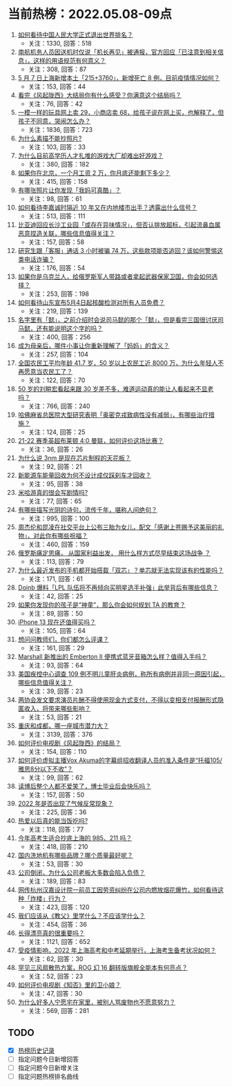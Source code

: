 # 当前热榜：2022.05.08-09点
1. [如何看待中国人民大学正式退出世界排名？](https://www.zhihu.com/question/531671974)
    * 关注：1330, 回答：518
2. [南航机务人员因送机时仅说「机长再见」被通报，官方回应「已注意到相关信息」，这样的用语规范有何意义？](https://www.zhihu.com/question/531773335)
    * 关注：308, 回答：87
3. [5 月 7 日上海新增本土「215+3760」，新增死亡 8 例，目前疫情情况如何？](https://www.zhihu.com/question/531822615)
    * 关注：153, 回答：44
4. [看完《风起陇西》大结局你有什么感受？你满意这个结局吗？](https://www.zhihu.com/question/531810920)
    * 关注：76, 回答：42
5. [一模一样的玩具网上卖 29，小商店卖 68，给孩子说在网上买，也解释了，但孩子不同意，哭闹怎么办？](https://www.zhihu.com/question/525757457)
    * 关注：1836, 回答：723
6. [为什么素描不能抄照片?](https://www.zhihu.com/question/458751689)
    * 关注：103, 回答：33
7. [为什么目前高学历人才扎堆的游戏大厂却难出好游戏？](https://www.zhihu.com/question/530816105)
    * 关注：380, 回答：182
8. [如果你在北京，一个月工资 2 万，你月底还能剩下多少？](https://www.zhihu.com/question/516556362)
    * 关注：415, 回答：158
9. [有哪张照片让你发现「我妈可真酷」？](https://www.zhihu.com/question/530094452)
    * 关注：98, 回答：61
10. [如何看待李嘉诚时隔近 10 年又在内地楼市出手？透露出什么信号？](https://www.zhihu.com/question/531759653)
    * 关注：513, 回答：111
11. [比亚迪回应长沙工业园「或存在异味情况」，但否认排放超标，引起流鼻血属恶意捏造关联，哪些信息值得关注？](https://www.zhihu.com/question/531798122)
    * 关注：157, 回答：58
12. [研究生跟「客服」通话 3 小时被骗 74 万，这些款项能否追回？该如何警惕这类电话诈骗？](https://www.zhihu.com/question/531783872)
    * 关注：176, 回答：54
13. [如果你是乌克兰人，给俄罗斯军人带路或者拿起武器保家卫国，你会如何选择？](https://www.zhihu.com/question/525770129)
    * 关注：253, 回答：198
14. [如何看待山东宣布5月4日起核酸检测对所有人员免费？](https://www.zhihu.com/question/531165951)
    * 关注：219, 回答：139
15. [名字里有「懿」，之前介绍时会说司马懿的那个「懿」，但是看完三国很讨厌司马懿，还有能说明这个字的吗？](https://www.zhihu.com/question/525787449)
    * 关注：400, 回答：256
16. [成为母亲后，哪件小事让你重新理解了「妈妈」的含义？](https://www.zhihu.com/question/530125080)
    * 关注：257, 回答：104
17. [全国农民工平均年龄 41.7 岁，50 岁以上农民工近 8000 万，为什么年轻人不再愿意当农民工了？](https://www.zhihu.com/question/531714255)
    * 关注：122, 回答：70
18. [50 岁的刘畊宏看起来跟 30 岁差不多，难道运动真的能让人看起来不显老吗？](https://www.zhihu.com/question/531022002)
    * 关注：766, 回答：240
19. [哈佛麻省总医院大型研究表明「奥密克戎致病性没有减弱」，有哪些治疗措施？](https://www.zhihu.com/question/531639583)
    * 关注：124, 回答：25
20. [21-22 赛季英超布莱顿 4:0 曼联，如何评价这场比赛？](https://www.zhihu.com/question/531810598)
    * 关注：36, 回答：26
21. [为什么说 3nm 是现在芯片制程的天花板？](https://www.zhihu.com/question/441612665)
    * 关注：92, 回答：21
22. [新能源车能量回收为何不设计成仅踩刹车才回收？](https://www.zhihu.com/question/362638993)
    * 关注：95, 回答：38
23. [米哈游真的很会写剧情吗?](https://www.zhihu.com/question/527664808)
    * 关注：77, 回答：65
24. [有哪些描写光阴的诗句，流传千年，堪称人间绝句？](https://www.zhihu.com/question/479101320)
    * 关注：995, 回答：100
25. [周杰伦和昆凌在社交平台上公布三胎为女儿，配文「感谢上苍赐予这美丽的礼物」，对此你有哪些祝福？](https://www.zhihu.com/question/531548935)
    * 关注：460, 回答：159
26. [俄罗斯痛定思痛， 从国家利益出发， 用什么样方式尽早结束这场战争 ？](https://www.zhihu.com/question/531694082)
    * 关注：113, 回答：79
27. [为什么最近发布的手机都开始搭载「双芯」？单芯就无法实现该有的性能吗？](https://www.zhihu.com/question/529970143)
    * 关注：171, 回答：61
28. [Doinb 爆料「LPL 队伍将不再倾向买明星选手补强」此举背后有哪些信息？](https://www.zhihu.com/question/531469049)
    * 关注：42, 回答：25
29. [如果你发现你的孩子是“神童”，那么你会如何规划 TA 的教育？](https://www.zhihu.com/question/531515629)
    * 关注：89, 回答：50
30. [iPhone 13 现在还值得买吗？](https://www.zhihu.com/question/520718938)
    * 关注：105, 回答：64
31. [想问问教师们，你们都怎么评课？](https://www.zhihu.com/question/391210490)
    * 关注：161, 回答：29
32. [Marshall 新推出的 Emberton II 便携式蓝牙音箱怎么样？值得入手吗？](https://www.zhihu.com/question/531415674)
    * 关注：93, 回答：64
33. [美国疾控中心调查 109 例不明儿童肝炎病例，称所有病例并非同一原因引起，哪些信息值得关注？](https://www.zhihu.com/question/531769327)
    * 关注：39, 回答：23
34. [两协会发文要求演员片酬不得使用现金方式支付，不得以变相支付报酬形式隐匿收入，将带来哪些影响？](https://www.zhihu.com/question/531788207)
    * 关注：53, 回答：21
35. [重庆和成都，哪一座城市潜力大？](https://www.zhihu.com/question/34969563)
    * 关注：3139, 回答：376
36. [如何评价电视剧《风起陇西》的结局？](https://www.zhihu.com/question/531685348)
    * 关注：154, 回答：110
37. [如何评价虚拟主播Vox Akuma的字幕组招收翻译人员的准入条件是“托福105/雅思8分以下不收”？](https://www.zhihu.com/question/531436789)
    * 关注：99, 回答：62
38. [读博后整个人都不爱笑了，博士毕业后会快乐吗？](https://www.zhihu.com/question/531660187)
    * 关注：157, 回答：50
39. [2022 年是否出现了气候反常现象？](https://www.zhihu.com/question/531011944)
    * 关注：225, 回答：36
40. [热爱以后真的能当饭吃吗?](https://www.zhihu.com/question/531693703)
    * 关注：118, 回答：77
41. [今年高考生适合抄底上海的 985、211 吗？](https://www.zhihu.com/question/531719409)
    * 关注：418, 回答：210
42. [国内洗地机有哪些品牌？哪个质量最好呢？](https://www.zhihu.com/question/51310294)
    * 关注：53, 回答：30
43. [公司倒闭，为什么公司老板大多数会陷入负债？](https://www.zhihu.com/question/531638323)
    * 关注：189, 回答：83
44. [网传杭州汉嘉设计院一前员工因劳资纠纷在公司内燃放烟花爆竹，如何看待这种「炸楼」行为？](https://www.zhihu.com/question/531665308)
    * 关注：423, 回答：120
45. [我们应该从《教父》里学什么？不应该学什么？](https://www.zhihu.com/question/29401472)
    * 关注：454, 回答：36
46. [长得漂亮真的很重要吗？](https://www.zhihu.com/question/505809133)
    * 关注：1121, 回答：652
47. [受疫情影响，2022 年上海高考和中考延期举行，上海考生备考状况如何？](https://www.zhihu.com/question/531707041)
    * 关注：62, 回答：30
48. [罕见三风扇散热方案，ROG 幻 16 翻转版旗舰全能本有何亮点？](https://www.zhihu.com/question/531706196)
    * 关注：52, 回答：23
49. [如何评价电视剧《知否》里的卫小娘？](https://www.zhihu.com/question/405967742)
    * 关注：47, 回答：30
50. [为什么好多人宁愿宅在家里，被别人骂废物也不愿意努力？](https://www.zhihu.com/question/359865930)
    * 关注：569, 回答：281
## TODO
* [x] [热榜历史记录](hot_history/AllHot.md)
* [ ] 指定问题今日新增回答
* [ ] 指定问题今日新增关注
* [ ] 指定问题热榜排名曲线
